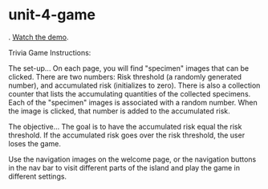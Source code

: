 # unit-4-game
. [Watch the demo](https://youtu.be/yNI0l2FMeCk).

Trivia Game Instructions:

The set-up...
On each page, you will find "specimen" images that can be clicked. 
There are two numbers: Risk threshold (a randomly generated number), and accumulated risk (initializes to zero). 
There is also a collection counter that lists the accumulating quantities of the collected specimens. 
Each of the "specimen" images is associated with a random number. When the image is clicked, that number is added to the accumulated risk.

The objective...
The goal is to have the accumulated risk equal the risk threshold. If the accumulated risk goes over the risk threshold, the user loses the game. 

Use the navigation images on the welcome page, or the navigation buttons in the nav bar to visit different parts of the island and play the game in different settings.


